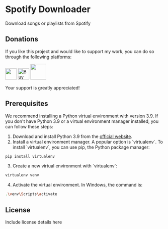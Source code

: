 # Spotify Downloader
Download songs or playlists from Spotify

## Donations

If you like this project and would like to support my work, you can do so through the following platforms:

<a href='https://www.patreon.com/user?u=23888929' target='_blank'><img height='50' style='border:0px;height:36px;' src='https://c5.patreon.com/external/logo/become_a_patron_button.png' border='0' /></a>
<a href='https://ko-fi.com/deadbeef3137' target='_blank'><img height='50' style='border:0px;height:36px;' src='https://cdn.ko-fi.com/cdn/kofi4.png?v=2' border='0' alt='Buy Me a Coffee at ko-fi.com' /></a>
<a href="https://www.buymeacoffee.com/deadbeef3137"><img height='50' src="https://img.buymeacoffee.com/button-api/?text=Buy me a coffee&emoji=&slug=deadbeef3137&button_colour=FFDD00&font_colour=000000&font_family=Cookie&outline_colour=000000&coffee_colour=ffffff" /></a>

Your support is greatly appreciated!



## Prerequisites

We recommend installing a Python virtual environment with version 3.9. If you don't have Python 3.9 or a virtual environment manager installed, you can follow these steps:

1. Download and install Python 3.9 from the [official website](https://www.python.org/downloads/release/python-390/).
2. Install a virtual environment manager. A popular option is \`virtualenv\`. To install \`virtualenv\`, you can use pip, the Python package manager:

```bash
pip install virtualenv
```

3. Create a new virtual environment with \`virtualenv\`:

```bash
virtualenv venv
```

4. Activate the virtual environment. In Windows, the command is:

```bash
.\venv\Scripts\activate
```

## License

Include license details here
